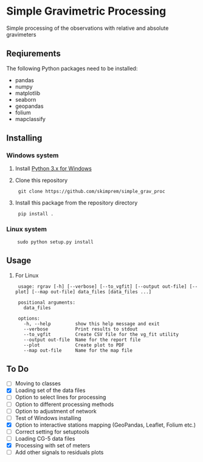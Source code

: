 # Simple Gravimetric Processing

Simple processing of the observations with relative and absolute gravimeters

## Reqiurements

The following Python packages need to be installed:

- pandas
- numpy
- matplotlib
- seaborn
- geopandas
- folium
- mapclassify

## Installing

### Windows system

1. Install [Python 3.x for Windows](https://www.python.org/downloads/windows/)
<!-- 2. Install requirements packages

        pip install pandas numpy matplotlib seaborn -->

2. Clone this repository

        git clone https://github.com/skimprem/simple_grav_proc

3. Install this package from the repository directory

        pip install .

### Linux system

        sudo python setup.py install

## Usage

1. For Linux

        usage: rgrav [-h] [--verbose] [--to_vgfit] [--output out-file] [--plot] [--map out-file] data_files [data_files ...]

        positional arguments:
          data_files

        options:
          -h, --help         show this help message and exit
          --verbose          Print results to stdout
          --to_vgfit         Create CSV file for the vg_fit utility
          --output out-file  Name for the report file
          --plot             Create plot to PDF
          --map out-file     Name for the map file

## To Do

- [ ] Moving to classes
- [x] Loading set of the data files
- [ ] Option to select lines for processing
- [ ] Option to different processing methods
- [ ] Option to adjustment of network
- [ ] Test of Windows installing
- [x] Option to interactive stations mapping (GeoPandas, Leaflet, Folium etc.)
- [ ] Correct setting for setuptools
- [ ] Loading CG-5 data files
- [x] Processing with set of meters
- [ ] Add other signals to residuals plots
